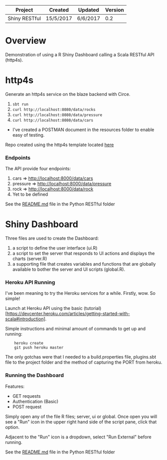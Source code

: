 
| Project       | Created   | Updated   | Version |
|---------------|-----------|-----------|---------|
| Shiny RESTful | 15/5/2017 | 6/6/2017  | 0.2     |

# Overview

Demonstration of using a R Shiny Dashboard calling a Scala RESTful API (http4s).

# http4s

Generate an http4s service on the blaze backend with Circe.

1.  `sbt run`
2.  `curl http://localhost:8080/data/rocks`
3.  `curl http://localhost:8080/data/pressure`
4.  `curl http://localhost:8080/data/cars`

*   I've created a POSTMAN document in the resources folder to enable easy of testing.

Repo created using the http4s template located [here](https://github.com/http4s/http4s.g8)

### Endpoints

The API provide four endpoints:

1. cars => [http://localhost:8000/data/cars](http://localhost:8000/data/cars)
2. pressure => [http://localhost:8000/data/pressure](http://localhost:8000/data/pressure)
3. rock => [http://localhost:8000/data/rock](http://localhost:8000/data/rock)
4. Yet to be defined

See the [README.md](PythonRESTful/README.md) file in the Python RESTful folder

# Shiny Dashboard

Three files are used to create the Dashboard:

1.  a script to define the user interface (ui.R)
2.  a script to set the server that responds to UI actions and displays the charts (server.R)
3.  a supporting file that creates variables and functions that are globally available to bother the server and UI scripts (global.R).

### Heroku API Running

I've been meaning to try the Heroku services for a while. Firstly, wow. So simple!

Launch at Heroku API using the basic (tutorial)[https://devcenter.heroku.com/articles/getting-started-with-scala#introduction].

Simple instructions and minimal amount of commands to get up and running:

```
    heroku create
    git push heroku master
```

The only gotchas were that I needed to a build.properties file, plugins.sbt file to the project folder and the method of capturing the PORT from heroku. 

### Running the Dashboard

Features:

*   GET requests
*   Authentication (Basic)
*   POST request

Simply open any of the file R files; server, ui or global. Once open you will see a "Run" icon in the upper right hand side of the script pane, click that option.

Adjacent to the "Run" icon is a dropdown, select "Run External" before running.

See the [README.md](ShinyRESTful/README.md) file in the Python RESTful folder

